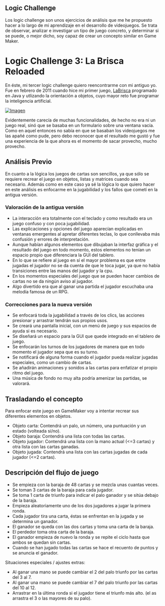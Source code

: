 ## Logic Challenge

Los logic challenge son unos ejercicios de análisis que me he propuesto hacer a lo largo de mi aprendizaje en el desarrollo de videojuegos. Se trata de observar, analizar e investigar un tipo de juego concreto, y determinar si se puede, o mejor dicho, soy capaz de crear un concepto similar en Game Maker. 

# Logic Challenge 3: La Brisca Reloaded

En éste, mi tercer logic challenge quiero reencontrarme con mi antiguo yo. Fue en febrero de 2011 cuando hice mi primer juego, [LaBrisca](https://github.com/hcosta/LaBrisca) programado en Java y utlizando la orientación a objetos, cuyo mayor reto fue programar la inteligencia artificial.

[![Imagen](https://github.com/hcosta/referencia-gml/raw/master/aprendizaje/logic_challenges/03_la_brisca_reloaded.gmx/docs/img1.jpg)](https://github.com/hcosta/referencia-gml/raw/master/aprendizaje/logic_challenges/03_la_brisca_reloaded.gmx/docs/img1.jpg)

Evidentemente carecía de muchas funcionalidades, de hecho no era ni un juego real, sinó que se basaba en un formulario sobre una ventana vacía. Como en aquel entonces no sabía en que se basaban los videojuegos me las apañé como pude, pero debo reconocer que el resultado me gustó y fue una experiencia de la que ahora es el momento de sacar provecho, mucho provecho.

## Análisis Previo

En cuanto a la lógica los juegos de cartas son sencillos, ya que sólo se requiere recrear el juego en objetos, listas y matrices cuando sea necesario. Además como en este caso ya sé la lógica lo que quiero hacer en este análisis es enfocarme en la jugabilidad y los fallos que cometí en la antigua versión.

### Valoración de la antigua versión

* La interacción era totalmente con el teclado y como resultado era un juego confuso y con poca jugabilidad.  
* Las explicaciones y opciones del juego aparecían explicadas en ventanas emergentes al apretar diferentes teclas, lo que conllevaba más confusión y errores de interpretación.
* Aunque habían algunos elementos que dibujaban la interfaz gráfica y el resultado del juego en todo momento, estos elementos no tenían un espacio propio que diferenciara la GUI del tablero.
* En lo que se refiere al juego en sí el mayor problema es que entre jugadas el jugador no se da cuenta de que le toca jugar, ya que no había transiciones entre las manos del jugador y la cpu.
* En los momentos especiales del juego que se pueden hacer cambios de cartas no se da ningún aviso al jugador.
* Algo divertido era que al ganar una partida el jugador escuchaba una melodía famosa de un RPG.

### Correcciones para la nueva versión

* Se enfocará toda la jugabilidad a través de los clics, las acciones presionar y arrastrar tendrán sus propios usos.
* Se creará una pantalla inicial, con un menú de juego y sus espacios de ayuda si es necesario.
* Se diseñará un espacio para la GUI que quede integrado en el tablero de juego.
* Se enfocarán los turnos de los jugadores de manera que en todo momento el jugador sepa que es su turno.
* Se notificará de alguna forma cuando el jugador pueda realizar jugadas especiales, como un cambio de cartas.
* Se añadirán animaciones y sonidos a las cartas para enfatizar el propio ritmo del juego.
* Una música de fondo no muy alta podría amenizar las partidas, se valorará.

## Trasladando el concepto

Para enfocar este juego en GameMaker voy a intentar recrear sus diferentes elementos en objetos. 

* Objeto carta: Contendrá un palo, un número, una puntuación y un estado (volteada si/no).
* Objeto baraja: Contendrá una lista con todas las cartas. 
* Objeto jugador: Contendrá una lista con la mano actual (<=3 cartas) y otra lista con las cartas ganadas.
* Objeto jugada: Contendrá una lista con las cartas jugadas de cada jugador (<=2 cartas).

## Descripción del flujo de juego

* Se empieza con la baraja de 48 cartas y se mezcla unas cuantas veces.
* Se toman 3 cartas de la baraja para cada jugador.
* Se toma 1 carta de triunfo para indicar el palo ganador y se sitúa debajo de la baraja.
* Empieza aleatoriamente uno de los dos jugadores a jugar la primera ronda.
* Cada jugador tira una carta, éstas se enfrentan en la jugada y se determina un ganador.
* El ganador se queda con las dos cartas y toma una carta de la baraja.
* El perdedor toma otra carta de la baraja.
* El ganador empieza de nuevo la ronda y se repite el ciclo hasta que ambos se quedan sin cartas.
* Cuando se han jugado todas las cartas se hace el recuento de puntos y se anuncia el ganador.

Situaciones especiales / ajustes extras:

* Al ganar una mano se puede cambiar el 2 del palo triunfo por las cartas del 3 al 7.
* Al ganar una mano se puede cambiar el 7 del palo triunfo por las cartas del 10 al 12.
* Arrastrar en la última ronda si el jugador tiene el triunfo más alto. (el as arrastra el 3 o las mayores de su palo).

